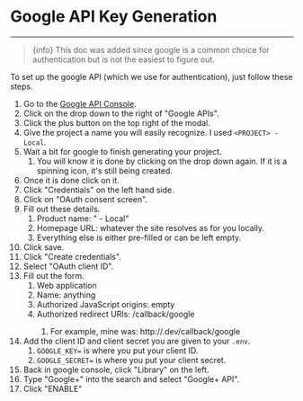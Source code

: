 # Google API Key Generation

---

> {info} This doc was added since google is a common choice for authentication but is not the easiest to figure out.

To set up the google API (which we use for authentication), just follow these steps.

1. Go to the [Google API Console](https://console.developers.google.com/apis?pli=1).
1. Click on the drop down to the right of "Google APIs".
1. Click the plus button on the top right of the modal.
1. Give the project a name you will easily recognize.  I used `<PROJECT> - Local`.
1. Wait a bit for google to finish generating your project.
    1. You will know it is done by clicking on the drop down again.  If it is a spinning icon, it's still being created.
1. Once it is done click on it.
1. Click "Credentials" on the left hand side.
1. Click on "OAuth consent screen".
1. Fill out these details.
    1. Product name: "<PROJECT> - Local"
    1. Homepage URL: whatever the site resolves as for you locally.
    1. Everything else is either pre-filled or can be left empty.
1. Click save.
1. Click "Create credentials".
1. Select "OAuth client ID".
1. Fill out the form.
    1. Web application
    1. Name: anything
    1. Authorized JavaScript origins: empty
    1. Authorized redirect URIs: <your local site>/callback/google
        1. For example, mine was: http://<PROJECT>.dev/callback/google
1. Add the client ID and client secret you are given to your `.env`.
    1. `GOOGLE_KEY=` is where you put your client ID.
    1. `GOOGLE_SECRET=` is where you put your client secret.
1. Back in google console, click "Library" on the left.
1. Type "Google+" into the search and select "Google+ API".
1. Click "ENABLE"
